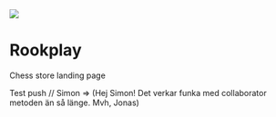 <img src="https://media.giphy.com/media/iCZyBnPBLr0dy/giphy.gif"/>

# Rookplay
Chess store landing page


Test push // Simon => (Hej Simon! Det verkar funka med collaborator metoden än så länge. Mvh, Jonas) 
